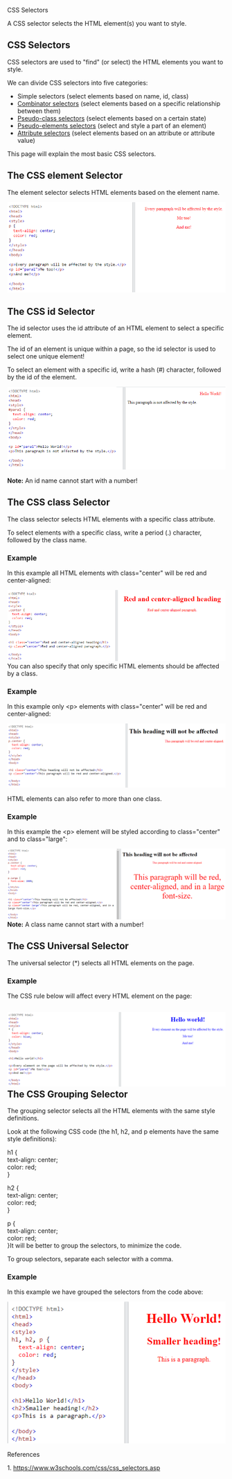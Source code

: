 CSS Selectors

A CSS selector selects the HTML element(s) you want to style.

## **CSS Selectors**

CSS selectors are used to "find" (or select) the HTML elements you want to style.

We can divide CSS selectors into five categories:

-   Simple selectors (select elements based on name, id, class)
-   [Combinator selectors](https://www.w3schools.com/css/css_combinators.asp) (select elements based on a specific relationship between them)
-   [Pseudo-class selectors](https://www.w3schools.com/css/css_pseudo_classes.asp) (select elements based on a certain state)
-   [Pseudo-elements selectors](https://www.w3schools.com/css/css_pseudo_elements.asp) (select and style a part of an element)
-   [Attribute selectors](https://www.w3schools.com/css/css_attribute_selectors.asp) (select elements based on an attribute or attribute value)

This page will explain the most basic CSS selectors.

## **The CSS element Selector**

The element selector selects HTML elements based on the element name.

![](media/b4a7f284466feb883563f62b676b7035.png)

## **The CSS id Selector**

The id selector uses the id attribute of an HTML element to select a specific element.

The id of an element is unique within a page, so the id selector is used to select one unique element!

To select an element with a specific id, write a hash (\#) character, followed by the id of the element.

![](media/0b8b1d0883b88e7686a4aaabc7812a48.png)

**Note:** An id name cannot start with a number!

## **The CSS class Selector**

The class selector selects HTML elements with a specific class attribute.

To select elements with a specific class, write a period (.) character, followed by the class name.

### **Example**

In this example all HTML elements with class="center" will be red and center-aligned:

![](media/4ddb9ad501ddd7671f122339f4d6aed2.png)You can also specify that only specific HTML elements should be affected by a class.

### **Example**

In this example only \<p\> elements with class="center" will be red and center-aligned:

![](media/a6cfc955737717c312900c9cef796fb2.png)

HTML elements can also refer to more than one class.

### **Example**

In this example the \<p\> element will be styled according to class="center" and to class="large":

![](media/86ec2af204c50615c077c95df506b854.png)**Note:** A class name cannot start with a number!

## **The CSS Universal Selector**

The universal selector (\*) selects all HTML elements on the page.

### **Example**

The CSS rule below will affect every HTML element on the page:

## ![](media/a9e8ac8965f501e61bab674152ecbd03.png)**The CSS Grouping Selector**

The grouping selector selects all the HTML elements with the same style definitions.

Look at the following CSS code (the h1, h2, and p elements have the same style definitions):

h1 {  
 text-align: center;  
 color: red;  
}  
  
h2 {  
 text-align: center;  
 color: red;  
}  
  
p {  
 text-align: center;  
 color: red;  
}It will be better to group the selectors, to minimize the code.

To group selectors, separate each selector with a comma.

### **Example**

In this example we have grouped the selectors from the code above:

![](media/70539ab01c1d9cd8fc10e2cf6247357e.png)

References

1\. https://www.w3schools.com/css/css_selectors.asp
